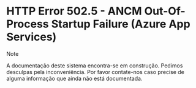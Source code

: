 ﻿# HTTP Error 502.5 - ANCM Out-Of-Process Startup Failure (Azure App Services)

> [!NOTE]
> A documentação deste sistema encontra-se em construção. Pedimos desculpas pela inconveniência. Por favor contate-nos caso
> precise de alguma informação que ainda não está documentada.

